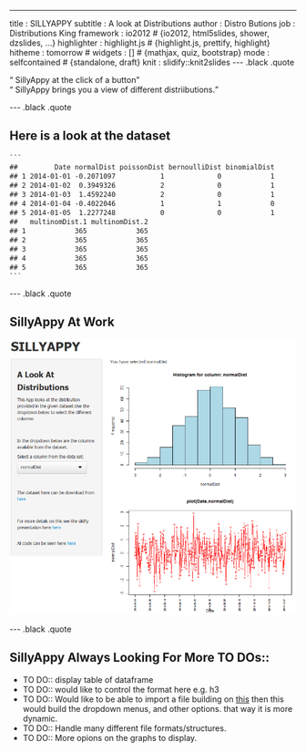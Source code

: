 ---
title       : SILLYAPPY
subtitle    : A look at Distributions
author      : Distro Butions
job         : Distributions King
framework   : io2012        # {io2012, html5slides, shower, dzslides, ...}
highlighter : highlight.js  # {highlight.js, prettify, highlight}
hitheme     : tomorrow      # 
widgets     : []            # {mathjax, quiz, bootstrap}
mode        : selfcontained # {standalone, draft}
knit        : slidify::knit2slides
--- .black .quote

<q> <span class = 'green'>SillyAppy</span> at the click of a button</q>
<br>
<q> <span class = 'green'>SillyAppy</span> brings you a view of different distriibutions.</q>
<br>

--- .black .quote

## <span class = 'green'>Here is a look at the dataset<span>

    
    ```
    ##         Date normalDist poissonDist bernoulliDist binomialDist
    ## 1 2014-01-01 -0.2071097           1             0            1
    ## 2 2014-01-02  0.3949326           2             0            1
    ## 3 2014-01-03  1.4592240           2             0            1
    ## 4 2014-01-04 -0.4022046           1             1            0
    ## 5 2014-01-05  1.2277248           0             0            1
    ##   multinomDist.1 multinomDist.2
    ## 1            365            365
    ## 2            365            365
    ## 3            365            365
    ## 4            365            365
    ## 5            365            365
    ```


--- .black .quote

## <span class = 'green'>SillyAppy At Work<span>

<img src="./assets/img/SillyAppy.PNG">


--- .black .quote

## <span class = 'green'>SillyAppy Always Looking For More TO DOs::<span>

* TO DO:: display table of dataframe
* TO DO:: would like to control the format here e.g. h3
* TO DO:: Would like to be able to import a file building on [this](https://github.com/rstudio/shiny-examples/tree/master/066-upload-file) then this would build the dropdown menus, and other options. that way it is more dynamic.
* TO DO:: Handle many different file formats/structures.
* TO DO:: More opions on the graphs to display.
